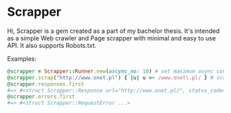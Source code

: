 # Scrapper

Hi,
Scrapper is a gem created as a part of my bachelor thesis. It's intended as a simple Web crawler
and Page scrapper with minimal and easy to use API. It also supports Robots.txt.

Examples:
```Ruby
@scrapper = Scrapper::Runner.new(ascync_no: 10) # set maximum async connections to 10
@scrapper.scrap("http://www.onet.pl") { |u| u =~ /www.onet\.pl/ } # scrap urls matching a pattern
@scrapper.responses.first
#=> #<struct Scrapper::Response url="http://www.onet.pl/", status_code=200, headers...>
@scrapper.errors.first
#=> #<struct Scrapper::RequestError ...>
```
